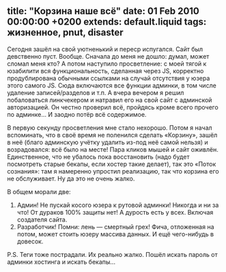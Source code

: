 title: "Корзина наше всё"
date: 01 Feb 2010 00:00:00 +0200
extends: default.liquid
tags: жизненное, pnut, disaster
---
Сегодня зашёл на свой уютненький и переср испугался. Сайт был девственно пуст. Вообще. Сначала до меня не дошло: думал, может сломал меня кто? А потом наступило просветление: с моей тягой к юзабилити вся функциональность, сделанная через JS, корректно продублирована обычными ссылками на случай отсутствия у юзера этого самого JS. Сюда включаются все функции админки, в том числе удаление записей/разделов и т.п. А вчера вечером я решил побаловаться линкчекером и натравил его на свой сайт с админской авторизацией. Он честно проверил всё, пройдясь кроме всего прочего по админке... И заодно потёр всё содержимое.

В первую секунду просветления мне стало нехорошо. Потом я начал вспоминать, что в своё время не поленился сделать «Корзину», зашёл в неё (благо админскую учётку удалить из-под неё самой нельзя) и возрадовался: всё было на месте! Пара кликов мышей и сайт оживлён. Единственное, что не убалось пока восстановить (надо будет посмотреть старые бекапы, если хостер такие делает), так это «Поток сознания»: там я намеренно упростил реализацию, так что корзина его не обслуживает. Ну да это не очень жалко.

В общем морали две:

  1. Админ! Не пускай косого юзера к рутовой админки! Никогда и ни за что! От дураков 100% защиты нет! А дурость есть у всех. Включая создателя сайта.
  2. Разработчик! Помни: лень — смертный грех! Фича, отложенная на потом, может стоить юзеру массива данных. И ещё чего-нибудь в довесок.

P.S. Теги тоже пострадали. Их реально жалко. Пошёл искать пароль от админки хостинга и искать бекапы...
